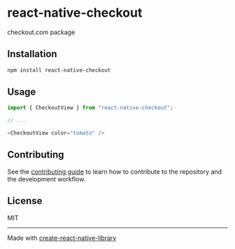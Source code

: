 # react-native-checkout

checkout.com package

## Installation

```sh
npm install react-native-checkout
```

## Usage


```js
import { CheckoutView } from "react-native-checkout";

// ...

<CheckoutView color="tomato" />
```


## Contributing

See the [contributing guide](CONTRIBUTING.md) to learn how to contribute to the repository and the development workflow.

## License

MIT

---

Made with [create-react-native-library](https://github.com/callstack/react-native-builder-bob)
